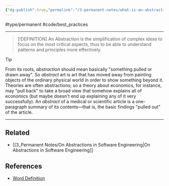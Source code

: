 ```yaml
---
{"dg-publish":true,"permalink":"/3-permanent-notes/what-is-an-abstraction/","created":"2023-07-27T19:56:33.213+02:00","updated":"2023-08-03T16:58:23.762+02:00"}
---
```


#type/permanent #code/best_practices 

---
> [!DEFINITION]
> An Abstraction is the simplification of complex ideas to focus on the most critical aspects, thus to be able to understand patterns and principles more effectively.

> [!Tip]
>  From its roots, _abstraction_ should mean basically "something pulled or drawn away". So _abstract_ art is art that has moved away from painting objects of the ordinary physical world in order to show something beyond it. Theories are often abstractions; so a theory about economics, for instance, may "pull back" to take a broad view that somehow explains all of economics (but maybe doesn't end up explaining any of it very successfully). An _abstract_ of a medical or scientific article is a one-paragraph summary of its contents—that is, the basic findings "pulled out" of the article.

---
## Related
- [[3_Permanent Notes/On Abstractions in Software Engineering\|On Abstractions in Software Engineering]]
## References
- [Word Definition](https://www.merriam-webster.com/dictionary/abstraction)